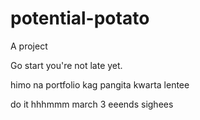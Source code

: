 # potential-potato
A project

Go start you're not late yet.

himo na portfolio kag pangita kwarta lentee

do it
 hhhmmm march 3 eeends
 sighees
<!-- I will start today freelancing and VA help meqq

help me help me helpppp

mashed potato
heyy

hello. s.

